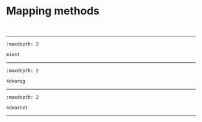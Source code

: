 # Mapping methods


<span> </br> </span>

--- 


```{toctree}
:maxdepth: 2

miost
```

--- 


```{toctree}
:maxdepth: 2

4dvarqg
```

--- 


```{toctree}
:maxdepth: 2

4dvarnet
```

--- 


<span> </br> </span>


